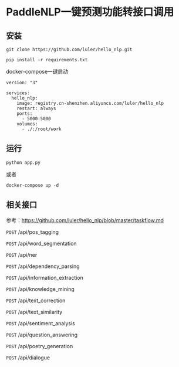 # PaddleNLP一键预测功能转接口调用

## 安装

```
git clone https://github.com/luler/hello_nlp.git

pip install -r requirements.txt
```

docker-compose一键启动

``` 
version: "3"

services:
  hello_nlp:
    image: registry.cn-shenzhen.aliyuncs.com/luler/hello_nlp
    restart: always
    ports:
      - 5000:5000
    volumes:
      - ./:/root/work
```

## 运行

``` 
python app.py
```
或者
``` 
docker-compose up -d
```

## 相关接口

参考：https://github.com/luler/hello_nlp/blob/master/taskflow.md

`POST` /api/pos_tagging

`POST` /api/word_segmentation

`POST` /api/ner

`POST` /api/dependency_parsing

`POST` /api/information_extraction

`POST` /api/knowledge_mining

`POST` /api/text_correction

`POST` /api/text_similarity

`POST` /api/sentiment_analysis

`POST` /api/question_answering

`POST` /api/poetry_generation

`POST` /api/dialogue
